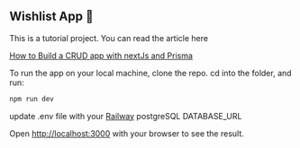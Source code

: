 ## Wishlist App 📜

This is a tutorial project. You can read the article here

[How to Build a CRUD app with nextJs and Prisma](https://blog.nnamdiumeh.dev/how-to-build-a-crud-app-with-nextjs-and-prisma)

To run the app on your local machine, clone the repo. cd into the folder, and run:

```bash
npm run dev
```

update .env file with your [Railway](http://railway.app) postgreSQL DATABASE_URL

Open [http://localhost:3000](http://localhost:3000) with your browser to see the result.
